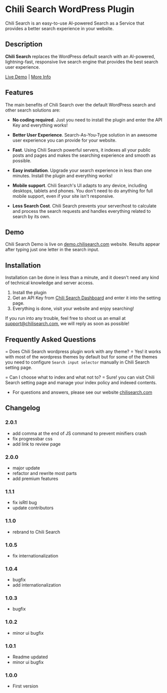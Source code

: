 # Chili Search WordPress Plugin

Chili Search is an easy-to-use AI-powered Search as a Service that provides a better search experience in your website.

## Description

**Chili Search** replaces the WordPress default search with an AI-powered, lightning-fast,  responsive live search engine that provides the best search user experience.

[Live Demo](https://demo.chilisearch.com/) | [More Info](https://chilisearch.com)

## Features

The main benefits of Chili Search over the default WordPress search and other search solutions are:

* **No coding required**. Just you need to install the plugin and enter the API Key and everything works!

* **Better User Experience**. Search-As-You-Type solution in an awesome user experience you can provide for your website.

* **Fast**. Using Chili Search powerful servers, it indexes all your public posts and pages and makes the searching experience and smooth as possible.

* **Easy installation**. Upgrade your search experience in less than one minutes. Install the plugin and everything works!

* **Mobile support**. Chili Search's UI adapts to any device, including desktops, tablets and phones. You don't need to do anything for full mobile support, even if your site isn't responsive.

* **Less Search Cost**. Chili Search prevents your server/host to calculate and process the search requests and handles everything related to search by its own.

## Demo

Chili Search Demo is live on [demo.chilisearch.com](https://demo.chilisearch.com) website. Results appear after typing just one letter in the search input.

## Installation

Installation can be done in less than a minute, and it doesn\'t need any kind of technical knowledge and server access.

1. Install the plugin
2. Get an API Key from [Chili Search Dashboard](https://app.chilisearch.com) and enter it into the setting page.
3. Everything is done, visit your website and enjoy searching!

If you run into any trouble, feel free to shoot us an email at [support@chilisearch.com](mailto:support@chilisearch.com), we will reply as soon as possible!

## Frequently Asked Questions

= Does Chili Search wordpress plugin work with any theme? =
Yes! it works with most of the wordpress themes by default but for some of the themes you need to configure `Search input selector` manually in Chili Search setting page.

= Can I choose what to index and what not to? =
Sure! you can visit Chili Search setting page and manage your index policy and indexed contents.

* For questions and answers, please see our website [chilisearch.com](https://chilisearch.com)

## Changelog

### 2.0.1
* add comma at the end of JS command to prevent minifiers crash
* fix progressbar css
* add link to review page

### 2.0.0
* major update
* refactor and rewrite most parts
* add premium features

### 1.1.1
* fix isRtl bug
* update contributors

### 1.1.0
* rebrand to Chili Search

### 1.0.5
* fix internationalization

### 1.0.4
* bugfix
* add internationalization

### 1.0.3
* bugfix

### 1.0.2
* minor ui bugfix

### 1.0.1
* Readme updated
* minor ui bugfix

### 1.0.0
* First version
